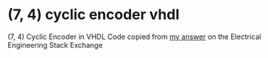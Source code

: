 # (7, 4) cyclic encoder vhdl
(7, 4) Cyclic Encoder in VHDL
Code copied from [my answer](https://electronics.stackexchange.com/a/536273/238188) on the Electrical Engineering Stack Exchange
